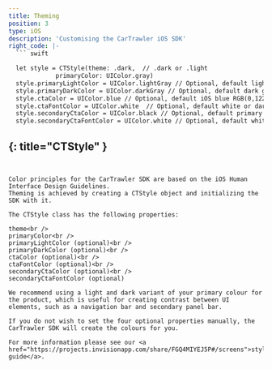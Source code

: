 ```yaml
---
title: Theming
position: 3
type: iOS
description: 'Customising the CarTrawler iOS SDK'
right_code: |-
  ``` swift

  let style = CTStyle(theme: .dark,  // .dark or .light
             primaryColor: UIColor.gray)
  style.primaryLightColor = UIColor.lightGray // Optional, default light generated based on primary color
  style.primaryDarkColor = UIColor.darkGray // Optional, default dark generated based on primary color
  style.ctaColor = UIColor.blue // Optional, default iOS blue RGB(0,122,255)
  style.ctaFontColor = UIColor.white  // Optional, default white or dark based on theme
  style.secondaryCtaColor = UIColor.black // Optional, default primary color
  style.secondaryCtaFontColor = UIColor.white // Optional, default white or dark based on theme

  ```  
  {: title="CTStyle" }
---
```


Color principles for the CarTrawler SDK are based on the iOS Human Interface Design Guidelines.
Theming is achieved by creating a CTStyle object and initializing the SDK with it.

The CTStyle class has the following properties:

theme<br />
primaryColor<br />
primaryLightColor (optional)<br />
primaryDarkColor (optional)<br />
ctaColor (optional)<br />
ctaFontColor (optional)<br />
secondaryCtaColor (optional)<br />
secondaryCtaFontColor (optional)

We recommend using a light and dark variant of your primary colour for the product, which is useful for creating contrast between UI elements, such as a navigation bar and secondary panel bar.

If you do not wish to set the four optional properties manually, the CarTrawler SDK will create the colours for you.

For more information please see our <a href="https://projects.invisionapp.com/share/FGQ4MIYEJ5P#/screens">style guide</a>.
